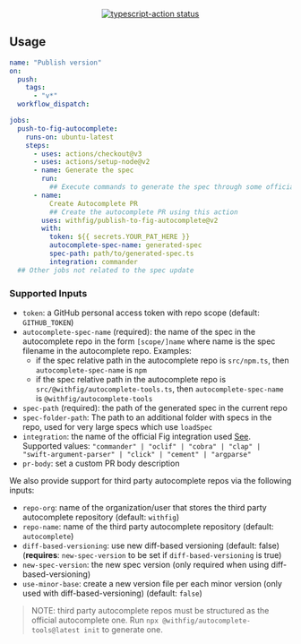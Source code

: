 <p align="center">
  <a href="https://github.com/actions/typescript-action/actions"><img alt="typescript-action status" src="https://github.com/actions/typescript-action/workflows/build-test/badge.svg"></a>
</p>

## Usage

```yml
name: "Publish version"
on:
  push:
    tags:
      - "v*"
  workflow_dispatch:

jobs:
  push-to-fig-autocomplete:
    runs-on: ubuntu-latest
    steps:
      - uses: actions/checkout@v3
      - uses: actions/setup-node@v2
      - name: Generate the spec
        run:
          ## Execute commands to generate the spec through some official or third party integration
      - name:
          Create Autocomplete PR
          ## Create the autocomplete PR using this action
        uses: withfig/publish-to-fig-autocomplete@v2
        with:
          token: ${{ secrets.YOUR_PAT_HERE }}
          autocomplete-spec-name: generated-spec
          spec-path: path/to/generated-spec.ts
          integration: commander
  ## Other jobs not related to the spec update
```

### Supported Inputs

- `token`: a GitHub personal access token with repo scope (default: `GITHUB_TOKEN`)
- `autocomplete-spec-name` (required): the name of the spec in the autocomplete repo in the form `[scope/]name` where name is the spec filename in the autocomplete repo. Examples:
  - if the spec relative path in the autocomplete repo is `src/npm.ts`, then `autocomplete-spec-name` is `npm`
  - if the spec relative path in the autocomplete repo is `src/@withfig/autocomplete-tools.ts`, then `autocomplete-spec-name` is `@withfig/autocomplete-tools`
- `spec-path` (required): the path of the generated spec in the current repo
- `spec-folder-path`: The path to an additional folder with specs in the repo, used for very large specs which use `loadSpec`
- `integration`: the name of the official Fig integration used [See](https://fig.io/docs/guides/autocomplete-for-teams). Supported values: `"commander" | "oclif" | "cobra" | "clap" | "swift-argument-parser" | "click" | "cement" | "argparse"`
- `pr-body`: set a custom PR body description

We also provide support for third party autocomplete repos via the following inputs:

- `repo-org`: name of the organization/user that stores the third party autocomplete repository (default: `withfig`)
- `repo-name`: name of the third party autocomplete repository (default: `autocomplete`)
- `diff-based-versioning`: use new diff-based versioning (default: false) (**requires**: `new-spec-version` to be set if `diff-based-versioning` is true)
- `new-spec-version`: the new spec version (only required when using diff-based-versioning)
- `use-minor-base`: create a new version file per each minor version (only used with diff-based-versioning) (default: `false`)

> NOTE: third party autocomplete repos must be structured as the official autocomplete one. Run `npx @withfig/autocomplete-tools@latest init` to generate one.

